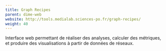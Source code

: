 ```yaml
---
title: Graph Recipes
parent: dime-web
website: http://tools.medialab.sciences-po.fr/graph-recipes/
weight: 40
---
```


Interface web permettant de réaliser des analyses, calculer des métriques, et produire des visualisations à partir de données de réseaux.
